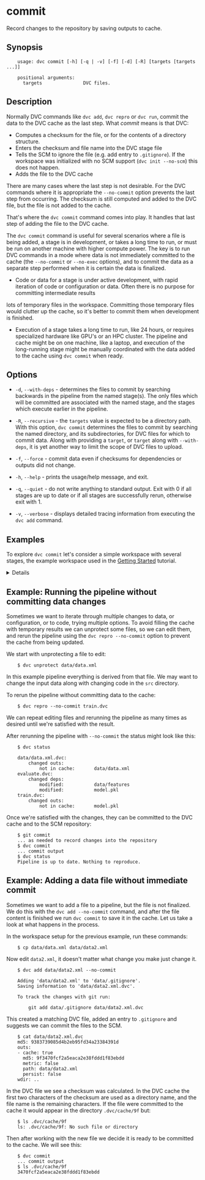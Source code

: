 # commit

Record changes to the repository by saving outputs to cache.

## Synopsis

```usage
    usage: dvc commit [-h] [-q | -v] [-f] [-d] [-R] [targets [targets ...]]

    positional arguments:
      targets               DVC files.
```

## Description

Normally DVC commands like `dvc add`, `dvc repro` or `dvc run`, commit the data
to the DVC cache as the last step. What _commit_ means is that DVC:

* Computes a checksum for the file, or for the contents of a directory 
  structure.
* Enters the checksum and file name into the DVC stage file
* Tells the SCM to ignore the file (e.g. add entry to `.gitignore`).  If the
  workspace was initialized with no SCM support (`dvc init --no-scm`) this does
  not happen.
* Adds the file to the DVC cache

There are many cases where the last step is not desirable. For the DVC commands
where it is appropriate the `--no-commit` option prevents the last step from
occurring. The checksum is still computed and added to the DVC file, but the
file is not added to the cache.

That's where the `dvc commit` command comes into play. It handles that last
step of adding the file to the DVC cache.

The `dvc commit` command is useful for several scenarios where a file is being
added, a stage is in development, or takes a long time to run, or must be run on
another machine with higher compute power. The key is to run DVC commands in a
mode where data is not immediately committed to the cache (the `--no-commit` or
`--no-exec` options), and to commit the data as a separate step performed when
it is certain the data is finalized.

* Code or data for a stage is under active development, with rapid iteration of
  code or configuration or data.  Often there is no purpose for committing
  intermediate results


 lots of temporary
  files in the workspace. Committing those temporary files would clutter up
  the cache, so it's better to commit them when development is finished.
* Execution of a stage takes a long time to run, like 24 hours, or requires
  specialized hardware like GPU's or an HPC cluster. The pipeline and cache
  might be on one machine, like a laptop, and execution of the long-running
  stage might be manually coordinated with the data added to the cache using
  `dvc commit` when ready.

## Options

* `-d`, `--with-deps` - determines the files to commit by searching backwards in
  the pipeline from the named stage(s). The only files which will be committed
  are associated with the named stage, and the stages which execute earlier in
  the pipeline.

* `-R`, `--recursive` - the `targets` value is expected to be a directory path.
  With this option, `dvc commit` determines the files to commit by searching the
  named directory, and its subdirectories, for DVC files for which to commit
  data. Along with providing a `target`, or `target` along with `--with-deps`,
  it is yet another way to limit the scope of DVC files to upload.

* `-f`, `--force` - commit data even if checksums for dependencies or outputs
  did not change.

* `-h`, `--help` - prints the usage/help message, and exit.

* `-q`, `--quiet` - do not write anything to standard output. Exit with 0 if all
  stages are up to date or if all stages are successfully rerun, otherwise exit
  with 1.

* `-v`, `--verbose` - displays detailed tracing information from executing the
  `dvc add` command.


## Examples

To explore `dvc commit` let's consider a simple workspace with several stages,
the example workspace used in the [Getting Started](/doc/get-started) tutorial.

<details>

### Click and expand to setup the project

This step is optional, and you can run it only if you want to run this examples
in your environment. First, you need to download the project:

```dvc
    $ git clone https://github.com/iterative/example-get-started
```

Second, let's install the requirements. But before we do that, we **strongly**
recommend creating a virtual environment with `virtualenv` or a similar tool:

```dvc
    $ cd example-get-started
    $ virtualenv -p python3 .env
    $ source .env/bin/activate
```

Now, we can install requirements for the project:

```dvc
    $ pip install -r requirements.txt
```

</details>

## Example: Running the pipeline without committing data changes

Sometimes we want to iterate through multiple changes to data, or configuration,
or to code, trying multiple options. To avoid filling the cache with temporary
results we can unprotect some files, so we can edit them, and rerun the pipeline
using the `dvc repro --no-commit` option to prevent the cache from being
updated.

We start with unprotecting a file to edit:

```dvc
    $ dvc unprotect data/data.xml 
```

In this example pipeline everything is derived from that file.  We may want to
change the input data along with changing code in the `src` directory.

To rerun the pipeline without committing data to the cache:

```dvc
    $ dvc repro --no-commit train.dvc 
```

We can repeat editing files and rerunning the pipeline as many times as desired
until we're satisfied with the result.

After rerunning the pipeline with `--no-commit` the status might look like this:

```dvc
    $ dvc status

    data/data.xml.dvc:
        changed outs:
            not in cache:       data/data.xml
    evaluate.dvc:
        changed deps:
            modified:           data/features
            modified:           model.pkl
    train.dvc:
        changed outs:
            not in cache:       model.pkl
```

Once we're satisfied with the changes, they can be committed to the DVC cache
and to the SCM repository:

```dvc
    $ git commit
    ... as needed to record changes into the repository
    $ dvc commit
    ... commit output
    $ dvc status
    Pipeline is up to date. Nothing to reproduce.
```

## Example: Adding a data file without immediate commit

Sometimes we want to add a file to a pipeline, but the file is not finalized.
We do this with the `dvc add --no-commit` command, and after the file content is
finished we run `dvc commit` to save it in the cache.  Let us take a look at
what happens in the process.

In the workspace setup for the previous example, run these commands:

```dvc
    $ cp data/data.xml data/data2.xml
```

Now edit `data2.xml`, it doesn't matter what change you make just change it.

```dvc
    $ dvc add data/data2.xml --no-commit

    Adding 'data/data2.xml' to 'data/.gitignore'.
    Saving information to 'data/data2.xml.dvc'.

    To track the changes with git run:

        git add data/.gitignore data/data2.xml.dvc
```

This created a matching DVC file, added an entry to `.gitignore` and suggests we
can commit the files to the SCM.

```dvc
    $ cat data/data2.xml.dvc 
    md5: 9383739085d4b2eb95fd34a23384391d
    outs:
    - cache: true
      md5: 9f3470fcf2a5eaca2e38fddd1f83ebdd
      metric: false
      path: data/data2.xml
      persist: false
    wdir: ..
```

In the DVC file we see a checksum was calculated.  In the DVC cache the first
two characters of the checksum are used as a directory name, and the file name
is the remaining characters.  If the file were committed to the cache it would
appear in the directory `.dvc/cache/9f` but:

```dvc
    $ ls .dvc/cache/9f
    ls: .dvc/cache/9f: No such file or directory
```

Then after working with the new file we decide it is ready to be committed to
the cache.  We will see this:

```dvc
    $ dvc commit
    ... commit output
    $ ls .dvc/cache/9f
    3470fcf2a5eaca2e38fddd1f83ebdd
```

